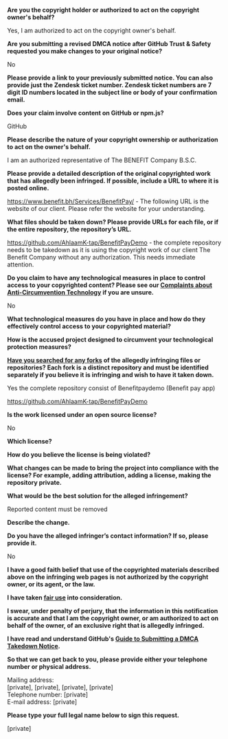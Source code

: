 **Are you the copyright holder or authorized to act on the copyright owner's behalf?**

Yes, I am authorized to act on the copyright owner's behalf.

**Are you submitting a revised DMCA notice after GitHub Trust & Safety requested you make changes to your original notice?**

No

**Please provide a link to your previously submitted notice. You can also provide just the Zendesk ticket number. Zendesk ticket numbers are 7 digit ID numbers located in the subject line or body of your confirmation email.**

**Does your claim involve content on GitHub or npm.js?**

GitHub

**Please describe the nature of your copyright ownership or authorization to act on the owner's behalf.**

I am an authorized representative of The BENEFIT Company B.S.C.

**Please provide a detailed description of the original copyrighted work that has allegedly been infringed. If possible, include a URL to where it is posted online.**

https://www.benefit.bh/Services/BenefitPay/ - The following URL is the website of our client. Please refer the website for your understanding.

**What files should be taken down? Please provide URLs for each file, or if the entire repository, the repository’s URL.**

https://github.com/AhlaamK-tap/BenefitPayDemo - the complete repository needs to be takedown as it is using the copyright work of our client The Benefit Company without any authorization. This needs immediate attention.

**Do you claim to have any technological measures in place to control access to your copyrighted content? Please see our <a href="https://docs.github.com/articles/guide-to-submitting-a-dmca-takedown-notice#complaints-about-anti-circumvention-technology">Complaints about Anti-Circumvention Technology</a> if you are unsure.**

No

**What technological measures do you have in place and how do they effectively control access to your copyrighted material?**

**How is the accused project designed to circumvent your technological protection measures?**

**<a href="https://docs.github.com/articles/dmca-takedown-policy#b-what-about-forks-or-whats-a-fork">Have you searched for any forks</a> of the allegedly infringing files or repositories? Each fork is a distinct repository and must be identified separately if you believe it is infringing and wish to have it taken down.**

Yes the complete repository consist of Benefitpaydemo (Benefit pay app)

https://github.com/AhlaamK-tap/BenefitPayDemo

**Is the work licensed under an open source license?**

No

**Which license?**

**How do you believe the license is being violated?**

**What changes can be made to bring the project into compliance with the license? For example, adding attribution, adding a license, making the repository private.**

**What would be the best solution for the alleged infringement?**

Reported content must be removed

**Describe the change.**

**Do you have the alleged infringer’s contact information? If so, please provide it.**

No

**I have a good faith belief that use of the copyrighted materials described above on the infringing web pages is not authorized by the copyright owner, or its agent, or the law.**

**I have taken <a href="https://www.lumendatabase.org/topics/22">fair use</a> into consideration.**

**I swear, under penalty of perjury, that the information in this notification is accurate and that I am the copyright owner, or am authorized to act on behalf of the owner, of an exclusive right that is allegedly infringed.**

**I have read and understand GitHub's <a href="https://docs.github.com/articles/guide-to-submitting-a-dmca-takedown-notice/">Guide to Submitting a DMCA Takedown Notice</a>.**

**So that we can get back to you, please provide either your telephone number or physical address.**

Mailing address:  
[private], [private], [private], [private]  
Telephone number: [private]  
E-mail address: [private]  

**Please type your full legal name below to sign this request.**

[private]
